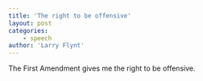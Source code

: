 ```yaml
---
title: 'The right to be offensive'
layout: post
categories:
    - speech
author: 'Larry Flynt'
---
```


The First Amendment gives me the right to be offensive.